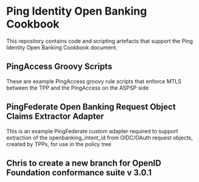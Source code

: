 # Ping Identity Open Banking Cookbook

This repository contains code and scripting artefacts that support the Ping Identity Open Banking Cookbook document.

## PingAccess Groovy Scripts

These are example PingAccess groovy rule scripts that enforce MTLS between the TPP and the PingAccess on the ASPSP side

## PingFederate Open Banking Request Object Claims Extractor Adapter

This is an example PingFederate custom adapter required to support extraction of the openbanking_intent_id from OIDC/OAuth request objects, created by TPPs, for use in the policy tree

## Chris to create a new branch for OpenID Foundation conformance suite v 3.0.1
